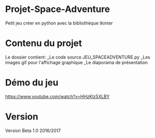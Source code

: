 # Projet-Space-Adventure
Petit jeu créer en python avec la bibliothèque tkinter 
# Contenu du projet
Le dossier contient:
_Le code source JEU_SPACEADVENTURE.py
_Les images gif pour l'affichage graphique
_Le diaporama de présentation 
# Démo du jeu 
https://www.youtube.com/watch?v=HHzKlz5XLBY
# Version
Version Beta 1.0 2016/2017
